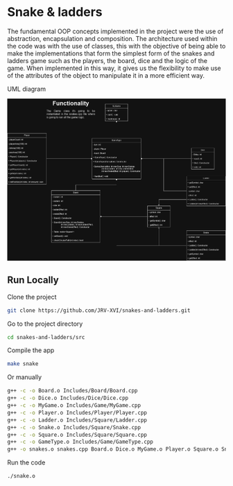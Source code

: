 # Snake & ladders

The fundamental OOP concepts implemented in the project were the use of abstraction, encapsulation and composition. The architecture used within the code was with the use of classes, this with the objective of being able to make the implementations that form the simplest form of the snakes and ladders game such as the players, the board, dice and the logic of the game. When implemented in this way, it gives us the flexibility to make use of the attributes of the object to manipulate it in a more efficient way.

UML diagram


![Image](./UML.jpg)

## Run Locally

Clone the project

```bash
git clone https://github.com/JRV-XVI/snakes-and-ladders.git
```

Go to the project directory

```bash
cd snakes-and-ladders/src
```

Compile the app

```bash
make snake
```

Or manually
```bash
g++ -c -o Board.o Includes/Board/Board.cpp
g++ -c -o Dice.o Includes/Dice/Dice.cpp
g++ -c -o MyGame.o Includes/Game/MyGame.cpp 
g++ -c -o Player.o Includes/Player/Player.cpp
g++ -c -o Ladder.o Includes/Square/Ladder.cpp
g++ -c -o Snake.o Includes/Square/Snake.cpp
g++ -c -o Square.o Includes/Square/Square.cpp
g++ -c -o GameType.o Includes/Game/GameType.cpp
g++ -o snakes.o snakes.cpp Board.o Dice.o MyGame.o Player.o Square.o Snake.o Ladder.o GameType.o
```

Run the code

```bash
./snake.o
```
